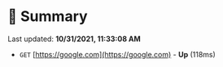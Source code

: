 # 📖 Summary
Last updated: **10/31/2021, 11:33:08 AM**

- `GET` [https://google.com](https://google.com) - **Up** (118ms)
